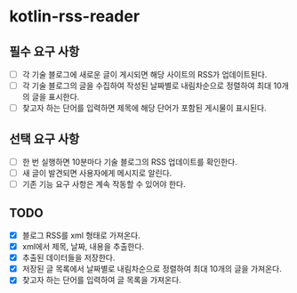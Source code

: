 # kotlin-rss-reader

## 필수 요구 사항

- [ ] 각 기술 블로그에 새로운 글이 게시되면 해당 사이트의 RSS가 업데이트된다.
- [ ] 각 기술 블로그의 글을 수집하여 작성된 날짜별로 내림차순으로 정렬하여 최대 10개의 글을 표시한다.
- [ ] 찾고자 하는 단어를 입력하면 제목에 해당 단어가 포함된 게시물이 표시된다.

## 선택 요구 사항

- [ ] 한 번 실행하면 10분마다 기술 블로그의 RSS 업데이트를 확인한다.
- [ ] 새 글이 발견되면 사용자에게 메시지로 알린다.
- [ ] 기존 기능 요구 사항은 계속 작동할 수 있어야 한다.

## TODO

- [x] 블로그 RSS를 xml 형태로 가져온다.
- [x] xml에서 제목, 날짜, 내용을 추출한다.
- [x] 추출된 데이터들을 저장한다.
- [x] 저장된 글 목록에서 날짜별로 내림차순으로 정렬하여 최대 10개의 글을 가져온다.
- [x] 찾고자 하는 단어를 입력하여 글 목록을 가져온다.
